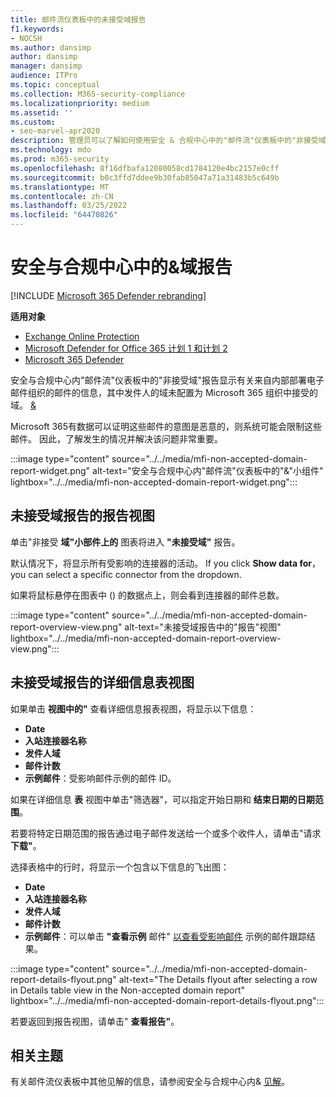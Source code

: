 ```yaml
---
title: 邮件流仪表板中的未接受域报告
f1.keywords:
- NOCSH
ms.author: dansimp
author: dansimp
manager: dansimp
audience: ITPro
ms.topic: conceptual
ms.collection: M365-security-compliance
ms.localizationpriority: medium
ms.assetid: ''
ms.custom:
- seo-marvel-apr2020
description: 管理员可以了解如何使用安全 & 合规中心中的"邮件流"仪表板中的"非接受域"报告来监视来自未在 Microsoft 365 中配置发件人域内部部署组织的邮件。
ms.technology: mdo
ms.prod: m365-security
ms.openlocfilehash: 8f16dfbafa12080058cd1784120e4bc2157e0cff
ms.sourcegitcommit: b0c3ffd7ddee9b30fab85047a71a31483b5c649b
ms.translationtype: MT
ms.contentlocale: zh-CN
ms.lasthandoff: 03/25/2022
ms.locfileid: "64470826"
---
```

# <a name="non-accepted-domain-report-in-the-security--compliance-center"></a>安全与合规中心中的&域报告

[!INCLUDE [Microsoft 365 Defender rebranding](../includes/microsoft-defender-for-office.md)]

**适用对象**
- [Exchange Online Protection](exchange-online-protection-overview.md)
- [Microsoft Defender for Office 365 计划 1 和计划 2](defender-for-office-365.md)
- [Microsoft 365 Defender](../defender/microsoft-365-defender.md)

安全与合规中心内"邮件流[](mail-flow-insights-v2.md)"仪表板中的"非接受域"报告显示有关来自内部部署电子邮件组织的邮件的信息，其中发件人的域未配置为 Microsoft 365 组织中接受的域。 [&](https://protection.office.com)

Microsoft 365有数据可以证明这些邮件的意图是恶意的，则系统可能会限制这些邮件。 因此，了解发生的情况并解决该问题非常重要。

:::image type="content" source="../../media/mfi-non-accepted-domain-report-widget.png" alt-text="安全与合规中心内&quot;邮件流&quot;仪表板中的&quot;&&quot;小组件" lightbox="../../media/mfi-non-accepted-domain-report-widget.png":::

## <a name="report-view-for-the-non-accepted-domain-report"></a>未接受域报告的报告视图

单击"非接受 **域"小部件上的** 图表将进入 **"未接受域"** 报告。

默认情况下，将显示所有受影响的连接器的活动。 If you click **Show data for**， you can select a specific connector from the dropdown.

如果将鼠标悬停在图表中 () 的数据点上，则会看到连接器的邮件总数。

:::image type="content" source="../../media/mfi-non-accepted-domain-report-overview-view.png" alt-text="未接受域报告中的&quot;报告&quot;视图" lightbox="../../media/mfi-non-accepted-domain-report-overview-view.png":::

## <a name="details-table-view-for-the-non-accepted-domain-report"></a>未接受域报告的详细信息表视图

如果单击 **视图中的"** 查看详细信息报表视图，将显示以下信息：

- **Date**
- **入站连接器名称**
- **发件人域**
- **邮件计数**
- **示例邮件**：受影响邮件示例的邮件 ID。

如果在详细信息 **表** 视图中单击"筛选器"，可以指定开始日期和 **结束日期的日期范围**。

若要将特定日期范围的报告通过电子邮件发送给一个或多个收件人，请单击"请求 **下载"**。

选择表格中的行时，将显示一个包含以下信息的飞出图：

- **Date**
- **入站连接器名称**
- **发件人域**
- **邮件计数**
- **示例邮件**：可以单击 **"查看示例** 邮件" [以查看受影响邮件](message-trace-scc.md) 示例的邮件跟踪结果。

:::image type="content" source="../../media/mfi-non-accepted-domain-report-details-flyout.png" alt-text="The Details flyout after selecting a row in Details table view in the Non-accepted domain report" lightbox="../../media/mfi-non-accepted-domain-report-details-flyout.png":::

若要返回到报告视图，请单击" **查看报告"**。

## <a name="related-topics"></a>相关主题

有关邮件流仪表板中其他见解的信息，请参阅安全与合规中心内& [见解](mail-flow-insights-v2.md)。
